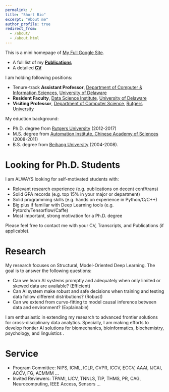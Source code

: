 ```yaml
---
permalink: /
title: "Short Bio"
excerpt: "About me"
author_profile: true
redirect_from: 
  - /about/
  - /about.html
---
```

This is a mini homepage of [My Full Google Site](https://sites.google.com/site/xipengcshomepage/).
- A full list of my [**Publications**](https://xipeng13.github.io/homepage/files/PUBLICATION.pdf)
- A detailed [**CV**](https://xipeng13.github.io/homepage/files/CV.pdf)

I am holding following positions:
- Tenure-track **Assistant Professor**, [Department of Computer & Information Sciences](https://www.cis.udel.edu/), [University of Delaware](https://www.udel.edu/)
- **Resident Faculty**, [Data Science Institute](https://dsi.udel.edu/), [University of Delaware](https://www.udel.edu/)
- **Visiting Professor**, [Department of Computer Science](https://www.cs.rutgers.edu/), [Rutgers University](https://www.rutgers.edu/)

My eduction background:
- Ph.D. degree from [Rutgers University](https://www.cs.rutgers.edu/) (2012-2017)
- M.S. degree from [Automation Institute, Chinese Academy of Sciences](http://www.ia.cas.cn/) (2008-2011)
- B.S. degree from [Beihang University](http://dept3.buaa.edu.cn/) (2004-2008).

Looking for Ph.D. Students
======
I am ALWAYS looking for self-motivated students with:
- Relevant research experience (e.g. publications on decent conf/trans)
- Solid GPA records (e.g. top 15% in your major or department)
- Solid programming skills (e.g. hands on experience in Python/C/C++)
- Big plus if familiar with Deep Learning tools (e.g. Pytorch/Tensorflow/Caffe)
- Most important, strong motivation for a Ph.D. degree

Please feel free to contact me with your CV, Transcripts, and Publications (if applicable).

Research
======
My research focuses on Structural, Model-Oriented Deep Learning. The goal is to answer the following questions:
- Can we learn AI systems promptly and adequately when only limited or skewed data are available? (Efficient)
- Can AI system make robust and safe decisions when training and testing data follow different distributions? (Robust)
- Can we extend from curve-fitting to model causal inference between data and environment? (Explainable)

I am enthusiastic in extending my research to advanced frontier solutions for cross-disciplinary data analytics. Specially, I am making efforts to develop frontier AI solutions for biomechanics, bioinformatics, biochemistry, psychology, and linguistics .
  
Service
======
- Program Committee: NIPS, ICML, ICLR, CVPR, ICCV, ECCV, AAAI, IJCAI, ACCV, FG, ACMMM ...
- Invited Reviewers: TPAMI, IJCV, TNNLS, TIP, THMS, PR, CAG, Neurocomputing, IEEE Access, Sensors ...




